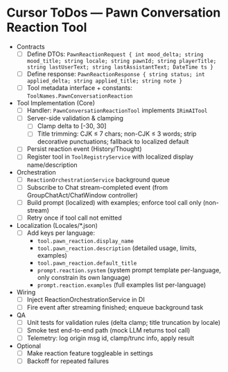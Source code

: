 # Cursor ToDos — Pawn Conversation Reaction Tool

- Contracts
  - [ ] Define DTOs: `PawnReactionRequest { int mood_delta; string mood_title; string locale; string pawnId; string playerTitle; string lastUserText; string lastAssistantText; DateTime ts }`
  - [ ] Define response: `PawnReactionResponse { string status; int applied_delta; string applied_title; string note }`
  - [ ] Tool metadata interface + constants: `ToolNames.PawnConversationReaction`

- Tool Implementation (Core)
  - [ ] Handler: `PawnConversationReactionTool` implements `IRimAITool`
  - [ ] Server-side validation & clamping
    - [ ] Clamp delta to [-30, 30]
    - [ ] Title trimming: CJK ≤ 7 chars; non-CJK ≤ 3 words; strip decorative punctuations; fallback to localized default
  - [ ] Persist reaction event (History/Thought)
  - [ ] Register tool in `ToolRegistryService` with localized display name/description

- Orchestration
  - [ ] `ReactionOrchestrationService` background queue
  - [ ] Subscribe to Chat stream-completed event (from GroupChatAct/ChatWindow controller)
  - [ ] Build prompt (localized) with examples; enforce tool call only (non-stream)
  - [ ] Retry once if tool call not emitted

- Localization (Locales/*.json)
  - [ ] Add keys per language:
    - `tool.pawn_reaction.display_name`
    - `tool.pawn_reaction.description` (detailed usage, limits, examples)
    - `tool.pawn_reaction.default_title`
    - `prompt.reaction.system` (system prompt template per-language, only constrain its own language)
    - `prompt.reaction.examples` (full examples list per-language)

- Wiring
  - [ ] Inject ReactionOrchestrationService in DI
  - [ ] Fire event after streaming finished; enqueue background task

- QA
  - [ ] Unit tests for validation rules (delta clamp; title truncation by locale)
  - [ ] Smoke test end-to-end path (mock LLM returns tool call)
  - [ ] Telemetry: log origin msg id, clamp/trunc info, apply result

- Optional
  - [ ] Make reaction feature toggleable in settings
  - [ ] Backoff for repeated failures
